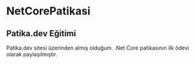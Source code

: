 # NetCorePatikasi

## Patika.dev Eğitimi 
Patika.dev sitesi üzerinden almış olduğum. .Net Core patikasının ilk 
ödevi olarak paylaşılmıştır.